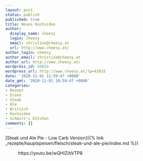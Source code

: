 ```yaml
---
layout: post
status: publish
published: true
title: Neues Kochvideo
author:
  display_name: cheesy
  login: cheesy
  email: christine@cheesy.at
  url: http://www.cheesy.at/
author_login: cheesy
author_email: christine@cheesy.at
author_url: http://www.cheesy.at/
wordpress_id: 42633
wordpress_url: http://www.cheesy.at/?p=42633
date: '2020-11-01 11:59:47 +0000'
date_gmt: '2020-11-01 10:59:47 +0000'
categories:
- Rezept
- Essen
- Steak
- Ale
- Britisch
- Kochvideo
- Schmitt's Kitchen
comments: []
---
```

<!-- wp:paragraph -->
[Steak und Ale Pie - Low Carb Version]({% link _rezepte/hauptspeisen/fleisch/steak-und-ale-pie/index.md %})
<!-- /wp:paragraph -->
<!-- wp:core-embed/youtube {"url":"https://youtu.be/wQHIZihVTP8","type":"video","providerNameSlug":"youtube","className":"wp-embed-aspect-16-9 wp-has-aspect-ratio"} -->
<figure class="wp-block-embed-youtube wp-block-embed is-type-video is-provider-youtube wp-embed-aspect-16-9 wp-has-aspect-ratio">
<div class="wp-block-embed__wrapper">
https://youtu.be/wQHIZihVTP8
</div>
</figure>
<!-- /wp:core-embed/youtube -->
